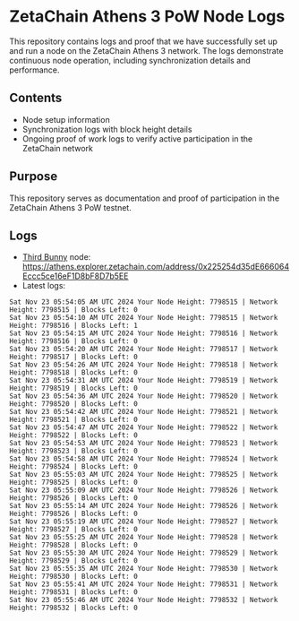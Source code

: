 # ZetaChain Athens 3 PoW Node Logs
This repository contains logs and proof that we have successfully set up and run a node on the ZetaChain Athens 3 network. The logs demonstrate continuous node operation, including synchronization details and performance.

## Contents
- Node setup information
- Synchronization logs with block height details
- Ongoing proof of work logs to verify active participation in the ZetaChain network

## Purpose
This repository serves as documentation and proof of participation in the ZetaChain Athens 3 PoW testnet.

## Logs

- [Third Bunny](https://thirdbunny.xyz/) node: https://athens.explorer.zetachain.com/address/0x225254d35dE666064Eccc5ce16eF1D8bF8D7b5EE
- Latest logs:
```
Sat Nov 23 05:54:05 AM UTC 2024 Your Node Height: 7798515 | Network Height: 7798515 | Blocks Left: 0
Sat Nov 23 05:54:10 AM UTC 2024 Your Node Height: 7798515 | Network Height: 7798516 | Blocks Left: 1
Sat Nov 23 05:54:15 AM UTC 2024 Your Node Height: 7798516 | Network Height: 7798516 | Blocks Left: 0
Sat Nov 23 05:54:20 AM UTC 2024 Your Node Height: 7798517 | Network Height: 7798517 | Blocks Left: 0
Sat Nov 23 05:54:26 AM UTC 2024 Your Node Height: 7798518 | Network Height: 7798518 | Blocks Left: 0
Sat Nov 23 05:54:31 AM UTC 2024 Your Node Height: 7798519 | Network Height: 7798519 | Blocks Left: 0
Sat Nov 23 05:54:36 AM UTC 2024 Your Node Height: 7798520 | Network Height: 7798520 | Blocks Left: 0
Sat Nov 23 05:54:42 AM UTC 2024 Your Node Height: 7798521 | Network Height: 7798521 | Blocks Left: 0
Sat Nov 23 05:54:47 AM UTC 2024 Your Node Height: 7798522 | Network Height: 7798522 | Blocks Left: 0
Sat Nov 23 05:54:53 AM UTC 2024 Your Node Height: 7798523 | Network Height: 7798523 | Blocks Left: 0
Sat Nov 23 05:54:58 AM UTC 2024 Your Node Height: 7798524 | Network Height: 7798524 | Blocks Left: 0
Sat Nov 23 05:55:03 AM UTC 2024 Your Node Height: 7798525 | Network Height: 7798525 | Blocks Left: 0
Sat Nov 23 05:55:09 AM UTC 2024 Your Node Height: 7798526 | Network Height: 7798526 | Blocks Left: 0
Sat Nov 23 05:55:14 AM UTC 2024 Your Node Height: 7798526 | Network Height: 7798526 | Blocks Left: 0
Sat Nov 23 05:55:19 AM UTC 2024 Your Node Height: 7798527 | Network Height: 7798527 | Blocks Left: 0
Sat Nov 23 05:55:25 AM UTC 2024 Your Node Height: 7798528 | Network Height: 7798528 | Blocks Left: 0
Sat Nov 23 05:55:30 AM UTC 2024 Your Node Height: 7798529 | Network Height: 7798529 | Blocks Left: 0
Sat Nov 23 05:55:35 AM UTC 2024 Your Node Height: 7798530 | Network Height: 7798530 | Blocks Left: 0
Sat Nov 23 05:55:41 AM UTC 2024 Your Node Height: 7798531 | Network Height: 7798531 | Blocks Left: 0
Sat Nov 23 05:55:46 AM UTC 2024 Your Node Height: 7798532 | Network Height: 7798532 | Blocks Left: 0
```
